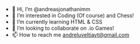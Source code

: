 - 👋 Hi, I’m @andreasjonathanimm
- 👀 I’m interested in Coding (Of course) and Chess!
- 🌱 I’m currently learning HTML & CSS
- 💞️ I’m looking to collaborate on .io Games!
- 📫 How to reach me andreluveltiayt@gmail.com

<!---
andreasjonathanimm/andreasjonathanimm is a ✨ special ✨ repository because its `README.md` (this file) appears on your GitHub profile.
You can click the Preview link to take a look at your changes.
--->
